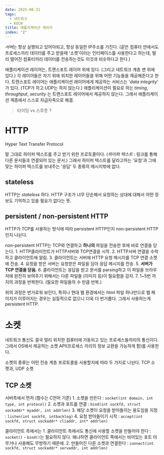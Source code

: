 ```yaml
---
date: 2025-08-31
tags:
  - 네트워크
  - KOCW
title: 애플리케이션 레이어
index: "2"
---
```

*서버*는 항상 실행되고 있어야되고, 항상 동일한 IP주소를 가진다.
(같은 컴퓨터 안에서도 프로세스끼리 데이터를 주고 받을때 '소켓'이라는 인터페이스를 사용한다고 하는데, 멀리 떨어진 컴퓨터끼리 데이터를 전송하는것도 이것과 비슷하다고 한다.)

애플리케이션 레이어는, 트랜스포트 레이어 위에 있다. (그리고 네트워크 계층 맨 위에 있다.)
각 레이어들은 자기 위에 위치한 레이어들을 위해 어떤 기능들을 제공해준다고 한다.
트랜스포트 레이어는 애플리케이션 레이어에게 제공하는 서비스는 '*data integrity*' 가 있다. (TCP가 하고 UDP는 하지 않는다.)
애플리케이션이 필요로 하는 *timing*, *throughput*, *security* 는 트랜스포트 레이어에서 제공하지 않는다. 그래서 애플리케이션 계층에서 스스로 자급자족으로 해결.
> 타이밍 vs 스루풋 ?

# HTTP
Hyper Text Transfer Protocol

말 그대로 하이퍼 텍스트를 주고 받기 위한 프로토콜이다. (*하이퍼 텍스트* : 링크를 통해 다른 문서들과 연결되어 있는 문서.)
그래서 하이퍼 텍스트를 달라고하는 '요청'과 그에 맞는 하이퍼 텍스트를 보내주는 '응답' 두 종류의 메시지밖에 없다.

## stateless
HTTP는 *stateless* 하다. HTTP 구조가 너무 단순해서 요청하는 상대에 대해서 어떤 정보도 기억하고 있을 필요가 없다는 뜻.

## persistent / non-persistent HTTP
HTTP가 TCP를 사용하는 방식에 따라 persistent HTTP인지 non-persistent HTTP인지 나뉜다.

non-persistent HTTP는 TCP와 연결하고 **하나의** 파일을 전송한 후에 바로 연결을 닫는다. 
	1. HTTP클라이언트가 HTTP서버와 TCP연결을 시작.
	2. HTTP서버 연결을 수락하고 클라이언트에 알림.
	3. 클라이언트는 서버에 HTTP 요청 메시지를 TCP 연결 소켓에 전송.
	4. 요청을 받은 서버는 요청받은 파일을 담아 응답 메시지를 전송.
	5. **서버가 TCP 연결을 닫음.**
	6. 클라이언트는 응답을 받고 문서를 parsing하고 이 파일을 브라우저에 완전히 보여주기 위해서는 다른 파일들 (이미지 등)이 필요함을 감지.
	7. 1~5번 까지의 과정을 반복한다. (필요한 파일들의 수 만큼 반복.)

위의 과정은 번거로워 보인다, 특히나 현대 웹 환경에서는 html 파일 하나만으로 웹 페이지가 이루어지는 경우는 실질적으로 없으니 더욱 더 번거롭다. 그래서 사용하는게 persistent HTTP.

# 소켓
네트워크 통신도 결국 멀리 위치한 컴퓨터에 가동되고 있는 프로세스들끼리의 통신이다.
그래서 OS에서 제공하는 소켓 API(프로세스 끼리의 정보 교환을 가능하게 함)를 사용한다.

소켓의 종류는 어떤 전송 계층 프로토콜을 사용할지에 따라 두 가지로 나뉜다.
TCP 소켓과, UDP 소켓

## TCP 소켓
서버측에서 먼저 (함수는 C언어 기준)
	1. 소켓을 만든다 : `socket(int domain, int type, int protocol)`
	2. 소켓과 포트를 연결 : `bind(int sockfd, struct sockaddr* myaddr, int addrlen)`
	3. 해당 소켓이 요청을 받아들이는 용도임을 지정 : `listen(int sockfd, intbacklog)`
	4. 요청 받아들이기 시작 : `accept(int sockfd, struct sockaddr* cliaddr, int* addrlen)`

클라이언트 측에서는
	1. 클라이언트 측에서도 통신에 사용할 소켓을 만들어야 한다 : `socket()`
		- `bind()`는 필요하지 않다. 왜냐하면 클라이언트 쪽에서는 비어있는 포트 아무거나 사용해도 무방하기 때문에. 
	2. 만들어진 다른 소켓과 연결한다 : `connect(int sockfd, struct sockaddr* servaddr, int addrlen)`


